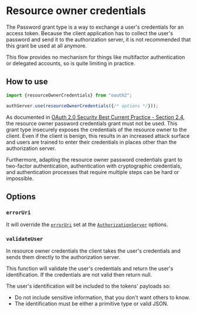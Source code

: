 # Resource owner credentials
The Password grant type is a way to exchange a user's credentials for an access token.
Because the client application has to collect the user's password and send it to the authorization
server, it is not recommended that this grant be used at all anymore.

This flow provides no mechanism for things like multifactor authentication or delegated accounts,
so is quite limiting in practice.

## How to use
```javascript
import {resourceOwnerCredentials} from "oauth2";

authServer.use(resourceOwnerCredentials({/* options */}));
```

As documented in
[OAuth 2.0 Security Best Current Practice - Section 2.4](https://datatracker.ietf.org/doc/html/draft-ietf-oauth-security-topics#section-2.4),
the resource owner password credentials grant must not be used. This grant type insecurely
exposes the credentials of the resource owner to the client.  Even if the client is benign,
this results in an increased attack surface and users are trained to enter their credentials in
places other than the authorization server.

Furthermore, adapting the resource owner password credentials grant to two-factor authentication,
authentication with cryptographic credentials, and authentication processes that require multiple
steps can be hard or impossible.

## Options

### `errorUri`
It will override the [`errorUri`](../authorizationServer/authorization_server.md#erroruri)
set at the
[`AuthorizationServer`](../authorizationServer/authorization_server.md) options.

### `validateUser`
In resource owner credentials the client takes the user's credentials and sends them
directly to the authorization server.

This function will validate the user's credentials and return the user's identification.
If the credentials are not valid then return null.

The user's identification will be included to the tokens' payloads so:
* Do not include sensitive information, that you don't want others to know.
* The identification must be either a primitive type or valid JSON.

